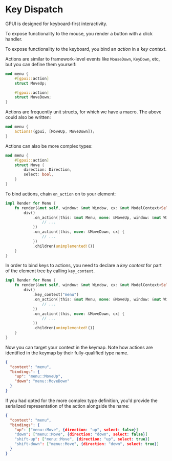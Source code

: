 # Key Dispatch

GPUI is designed for keyboard-first interactivity.

To expose functionality to the mouse, you render a button with a click handler.

To expose functionality to the keyboard, you bind an _action_ in a _key context_.

Actions are similar to framework-level events like `MouseDown`, `KeyDown`, etc, but you can define them yourself:

```rust
mod menu {
    #[gpui::action]
    struct MoveUp;

    #[gpui::action]
    struct MoveDown;
}
```

Actions are frequently unit structs, for which we have a macro. The above could also be written:

```rust
mod menu {
    actions!(gpui, [MoveUp, MoveDown]);
}
```

Actions can also be more complex types:

```rust
mod menu {
    #[gpui::action]
    struct Move {
        direction: Direction,
        select: bool,
    }
}
```

To bind actions, chain `on_action` on to your element:

```rust
impl Render for Menu {
    fn render(&mut self, window: &mut Window, cx: &mut ModelContext<Self>) -> impl Component {
        div()
            .on_action(|this: &mut Menu, move: &MoveUp, window: &mut Window, cx: &mut ModelContext<Menu>| {
                // ...
            })
            .on_action(|this, move: &MoveDown, cx| {
                // ...
            })
            .children(unimplemented!())
    }
}
```

In order to bind keys to actions, you need to declare a _key context_ for part of the element tree by calling `key_context`.

```rust
impl Render for Menu {
    fn render(&mut self, window: &mut Window, cx: &mut ModelContext<Self>) -> impl Component {
        div()
            .key_context("menu")
            .on_action(|this: &mut Menu, move: &MoveUp, window: &mut Window, cx: &mut ModelContext<Menu>| {
                // ...
            })
            .on_action(|this, move: &MoveDown, cx| {
                // ...
            })
            .children(unimplemented!())
    }
}
```

Now you can target your context in the keymap. Note how actions are identified in the keymap by their fully-qualified type name.

```json
{
  "context": "menu",
  "bindings": {
    "up": "menu::MoveUp",
    "down": "menu::MoveDown"
  }
}
```

If you had opted for the more complex type definition, you'd provide the serialized representation of the action alongside the name:

```json
{
  "context": "menu",
  "bindings": {
    "up": ["menu::Move", {direction: "up", select: false}]
    "down": ["menu::Move", {direction: "down", select: false}]
    "shift-up": ["menu::Move", {direction: "up", select: true}]
    "shift-down": ["menu::Move", {direction: "down", select: true}]
  }
}
```
